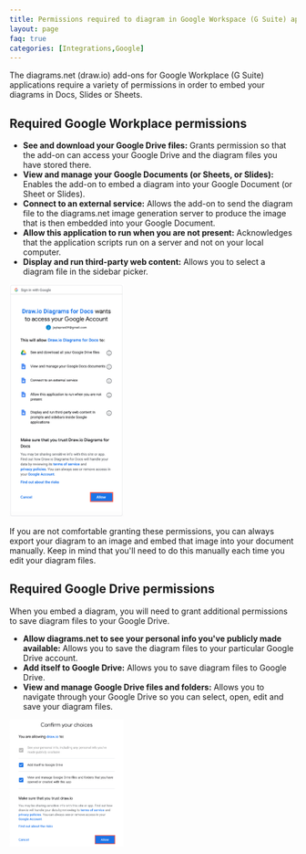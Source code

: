 ```yaml
---
title: Permissions required to diagram in Google Workspace (G Suite) apps
layout: page
faq: true
categories: [Integrations,Google]
---
```


The diagrams.net (draw.io) add-ons for Google Workplace (G Suite) applications require a variety of permissions in order to embed your diagrams in Docs, Slides or Sheets.

## Required Google Workplace permissions

* **See and download your Google Drive files:** Grants permission so that the add-on can access your Google Drive and the diagram files you have stored there.
* **View and manage your Google Documents (or Sheets, or Slides):** Enables the add-on to embed a diagram into your Google Document (or Sheet or Slides).
* **Connect to an external service:** Allows the add-on to send the diagram file to the diagrams.net image generation server to produce the image that is then embedded into your Google Document.
* **Allow this application to run when you are not present:** Acknowledges that the application scripts run on a server and not on your local computer.
* **Display and run third-party web content:** Allows you to select a diagram file in the sidebar picker.

<img src="/assets/img/blog/diagrams-docs-grant-permission.png" style="width=100%;max-width:200px;height:auto;" alt="Grant permission for diagrams.net (draw.io) to access your Google Drive files and Google Docs">

If you are not comfortable granting these permissions, you can always export your diagram to an image and embed that image into your document manually. Keep in mind that you'll need to do this manually each time you edit your diagram files.

## Required Google Drive permissions

When you embed a diagram, you will need to grant additional permissions to save diagram files to your Google Drive.

* **Allow diagrams.net to see your personal info you've publicly made available:** Allows you to save the diagram files to your particular Google Drive account.
* **Add itself to Google Drive:** Allows you to save diagram files to Google Drive.
* **View and manage Google Drive files and folders:** Allows you to navigate through your Google Drive so you can select, open, edit and save your diagram files.

<img src="/assets/img/blog/google-drive-permissions.png" style="width=100%;max-width:200px;height:auto;" alt="Grant permission for diagrams.net to access your Google Drive files and Google Docs">
